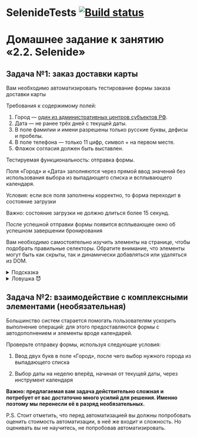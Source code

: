 # SelenideTests [![Build status](https://ci.appveyor.com/api/projects/status/i5he1j6qa4vrcp4d?svg=true)](https://ci.appveyor.com/project/mzrivan/selenide)
# Домашнее задание к занятию «2.2. Selenide»

## Задача №1: заказ доставки карты

Вам необходимо автоматизировать тестирование формы заказа доставки карты

Требования к содержимому полей:
1. Город — [один из административных центров субъектов РФ](https://ru.wikipedia.org/wiki/%D0%90%D0%B4%D0%BC%D0%B8%D0%BD%D0%B8%D1%81%D1%82%D1%80%D0%B0%D1%82%D0%B8%D0%B2%D0%BD%D1%8B%D0%B5_%D1%86%D0%B5%D0%BD%D1%82%D1%80%D1%8B_%D1%81%D1%83%D0%B1%D1%8A%D0%B5%D0%BA%D1%82%D0%BE%D0%B2_%D0%A0%D0%BE%D1%81%D1%81%D0%B8%D0%B9%D1%81%D0%BA%D0%BE%D0%B9_%D0%A4%D0%B5%D0%B4%D0%B5%D1%80%D0%B0%D1%86%D0%B8%D0%B8).
1. Дата — не ранее трёх дней с текущей даты.
1. В поле фамилии и имени разрешены только русские буквы, дефисы и пробелы.
1. В поле телефона — только 11 цифр, символ + на первом месте.
1. Флажок согласия должен быть выставлен.

Тестируемая функциональность: отправка формы.

Поля «Город» и «Дата» заполняются через прямой ввод значений без использования выбора из выпадающего списка и всплывающего календаря.

Условия: если все поля заполнены корректно, то форма переходит в состояние загрузки

Важно: состояние загрузки не должно длиться более 15 секунд.

После успешной отправки формы появится всплывающее окно об успешном завершении бронирования

Вам необходимо самостоятельно изучить элементы на странице, чтобы подобрать правильные селекторы. Обратите внимание, что элементы могут быть как скрыты, так и динамически добавляться или удаляться из DOM.

<details>
    <summary>Подсказка</summary>

    Смотрите на `data-test-id`, но помните, что он может быть не у всех элементов.
</details>

<details>
    <summary>Ловушка 😈</summary>

    Дата и время всегда будут уязвимым местом ваших тестов. Ключевая ловушка в том, что, если вы их захардкодите, то тест, который работал сегодня, уже может не работать завтра, через неделю, месяц, потому что дата может перейти в разряд условного прошлого для приложения и стать невалидной.

    Кроме того, дата и время — это одно из немногих мест в тестах, где вам **иногда** придётся писать логику.
</details>

## Задача №2: взаимодействие с комплексными элементами (необязательная)

Большинство систем старается помогать пользователям ускорить выполнение операций: для этого предоставляются формы с автодополнением и элементы вроде календарей.

Проверьте отправку формы, используя следующие условия:
1. Ввод двух букв в поле «Город», после чего выбор нужного города из выпадающего списка

2. Выбор даты на неделю вперёд, начиная от текущей даты, через инструмент календаря

**Важно: предлагаемая вам задача действительно сложная и потребует от вас достаточно много усилий для решения. Именно поэтому мы перенесли её в разряд необязательных.**

P.S. Стоит отметить, что перед автоматизацией вы должны попробовать оценить стоимость автоматизации, в неё же входит и сложность. Но оценивать вы не научитесь, не попробовав автоматизировать.
